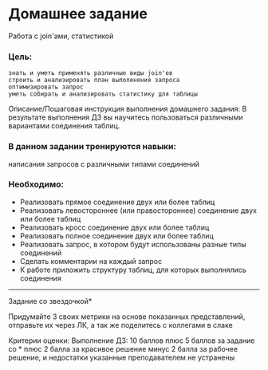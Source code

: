 # Домашнее задание
Работа с join'ами, статистикой
### Цель:
    знать и уметь применять различные виды join'ов
    строить и анализировать план выполенения запроса
    оптимизировать запрос
    уметь собирать и анализировать статистику для таблицы

Описание/Пошаговая инструкция выполнения домашнего задания:
В результате выполнения ДЗ вы научитесь пользоваться
различными вариантами соединения таблиц.
### В данном задании тренируются навыки:

написания запросов с различными типами соединений

### Необходимо:
- Реализовать прямое соединение двух или более таблиц
- Реализовать левостороннее (или правостороннее)
соединение двух или более таблиц
- Реализовать кросс соединение двух или более таблиц
- Реализовать полное соединение двух или более таблиц
- Реализовать запрос, в котором будут использованы
разные типы соединений
- Сделать комментарии на каждый запрос
- К работе приложить структуру таблиц, для которых
выполнялись соединения

---
Задание со звездочкой*

Придумайте 3 своих метрики на основе показанных представлений, отправьте их через ЛК, а так же поделитесь с коллегами в слаке

Критерии оценки:
    Выполнение ДЗ: 10 баллов
    плюс 5 баллов за задание со *
    плюс 2 балла за красивое решение
    минус 2 балла за рабочее решение, и недостатки указанные преподавателем не устранены

